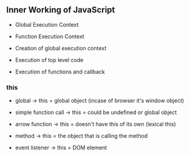 ## Inner Working of JavaScript

- Global Execution Context
- Function Execution Context

- Creation of global execution context
- Execution of top level code
- Execution of functions and callback

### this

- global -> this = global object (incase of browser it's window object)

- simple function call -> this = could be undefined or global object
- arrow function -> this = doesn't have this of its own (lexical this)
- method -> this = the object that is calling the method
- event listener -> this = DOM element
